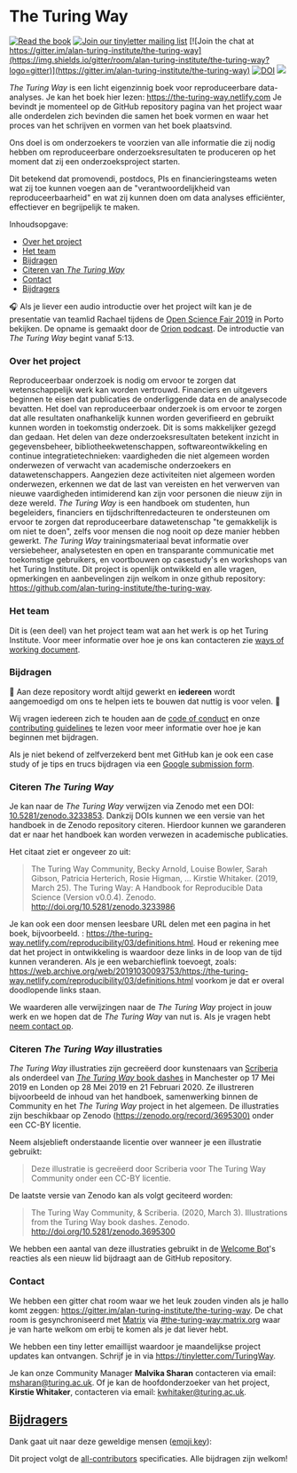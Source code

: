 # The Turing Way

[![Read the book](https://img.shields.io/badge/read-the%20book-blue.svg)](https://the-turing-way.netlify.com)
[![Join our tinyletter mailing list](https://img.shields.io/badge/receive-our%20newsletter%20❤%EF%B8%8F-blueviolet.svg)](https://tinyletter.com/TuringWay)
[![Join the chat at https://gitter.im/alan-turing-institute/the-turing-way](https://img.shields.io/gitter/room/alan-turing-institute/the-turing-way?logo=gitter)](https://gitter.im/alan-turing-institute/the-turing-way)
[![DOI](https://zenodo.org/badge/DOI/10.5281/zenodo.3233853.svg)](https://doi.org/10.5281/zenodo.3233853)
[![](https://img.shields.io/static/v1?label=TuringWay&message=I%20want%20to%20contribute!&color=yellow&logo=data%3Aimage%2Fpng%3Bbase64%2CiVBORw0KGgoAAAANSUhEUgAAABAAAAAQCAYAAAAf8%2F9hAAACYklEQVQ4jXXTy09TQRTH8f5VPhI1xoVxYURNAFcmRleaGDdGXQlKAYkLUARNfICoScGKpTyE3t5bkKD2AUQepUXB0gcgLTalD9rema8LKRVrT3I2k%2Fl95kwyY6BMfQiFqHaoVDlUBoJBZJl9hn8XRsIhqh0abd55tnWdrBA8WfBSpakMhUqhXUCJhKl2aLR65%2FEtLeGc%2BYoy5aHf46bX7cThctK%2BAw2HQkVAW41wzqHRMjNNRteR%2BQzGjg5udZtQ47FiO50gdLZ1nVbvPNUOFSUSxnB4sJ%2F0TjCTTjHk%2BoJl%2BRtqPEaL6zMH79Rw0dyDVVURqRgyn0EkN8jkshwZGsBQodgQyQ2kyDPsce859drjdqLRKE0D%2FZhHR5F6DpHc2B3%2FjF3BcFqxARIpBXXmt9ii67vAYDhIr8fNx0UfE3OzzC0sIHIpxNYqSPEHqFBsiFQMkU3h8vs5%2FvABTeNje6BCj%2FxcwzLlIZHYROq5v4EoIr2JyCbJ57Kobjd3u7o41v4I68pyCfTGrhSvUKHYAJD5bcTWGjKbJJdO4A8E6JyexP4rWgK8Vkb2AjK7hcxnmZybxfF9kff%2BhZJQofvXwhg7O4vAfU2l79ME79xOrjY3c9ZYVzZs8nvZf6%2BRQCRCTgiODg1iCK6vc6WtjZM1tzlRW8sNa99%2Fx64fH%2BNAQz0un49nfh%2BVmspAcKX4lKWUbMbjXOg2cf3Vy%2BLIoRWqekxc7nhB6%2FQ0lZqKJRBAyjKfKZFIcKixgVPPn3LTamFfUyPne7qp1Oz0Bn4g5d7vVAIUamJ2FqPZzCW7gvlHabBQvwE2XnlAiFRrOwAAAABJRU5ErkJggg%3D%3D)](https://github.com/alan-turing-institute/the-turing-way/blob/master/CONTRIBUTING.md)

_The Turing Way_ is een licht eigenzinnig boek voor reproduceerbare data-analyses.
Je kan het boek hier lezen: <https://the-turing-way.netlify.com>
Je bevindt je momenteel op de GitHub repository pagina van het project waar alle onderdelen zich bevinden die samen het boek vormen en waar het proces van het schrijven en vormen van het boek plaatsvind.

Ons doel is om onderzoekers te voorzien van alle informatie die zij nodig hebben om reproduceerbare onderzoeksresultaten te produceren op het moment dat zij een onderzoeksproject starten.

Dit betekend dat promovendi, postdocs, PIs en financieringsteams weten wat zij toe kunnen voegen aan de "verantwoordelijkheid van reproduceerbaarheid" en wat zij kunnen doen om data analyses efficiënter, effectiever en begrijpelijk te maken.

Inhoudsopgave:

- [Over het project](#about-the-project)
- [Het team](#the-team)
- [Bijdragen](#contributing)
- [Citeren van _The Turing Way_](#citing-the-turing-way)
- [Contact](#get-in-touch)
- [Bijdragers](#contributors)

🎧 Als je liever een audio introductie over het project wilt kan je de presentatie van teamlid Rachael tijdens de [Open Science Fair 2019](https://www.opensciencefair.eu/) in Porto bekijken.
De opname is gemaakt door de [Orion podcast](https://orionopenscience.podbean.com/e/the-fair-is-in-town-figshare-the-turing-way-and-open-science-quest-at-the-osfair2019/).
De introductie van _The Turing Way_ begint vanaf 5:13.

### Over het  project

Reproduceerbaar onderzoek is nodig om ervoor te zorgen dat wetenschappelijk werk kan worden vertrouwd.
Financiers en uitgevers beginnen te eisen dat publicaties de onderliggende data en de analysecode bevatten.
Het doel van reproduceerbaar onderzoek is om ervoor te zorgen dat alle resultaten onafhankelijk kunnen worden geverifieerd en gebruikt kunnen worden in toekomstig onderzoek.
Dit is soms makkelijker gezegd dan gedaan.
Het delen van deze onderzoeksresultaten betekent inzicht in gegevensbeheer, bibliotheekwetenschappen, softwareontwikkeling en continue integratietechnieken: vaardigheden die niet algemeen worden onderwezen of verwacht van academische onderzoekers en datawetenschappers. Aangezien deze activiteiten niet algemeen worden onderwezen, erkennen we dat de last van vereisten en het verwerven van nieuwe vaardigheden intimiderend kan zijn voor personen die nieuw zijn in deze wereld.
*The Turing Way* is een handboek om studenten, hun begeleiders, financiers en tijdschriftenredacteuren te ondersteunen om ervoor te zorgen dat reproduceerbare datawetenschap "te gemakkelijk is om niet te doen", zelfs voor mensen die nog nooit op deze manier hebben gewerkt.
*The Turing Way* trainingsmateriaal bevat informatie over versiebeheer, analysetesten en open en transparante communicatie met toekomstige gebruikers, en voortbouwen op casestudy's en workshops van het Turing Institute.
Dit project is openlijk ontwikkeld en alle vragen, opmerkingen en aanbevelingen zijn welkom in onze github repository: <https://github.com/alan-turing-institute/the-turing-way>.

### Het team

Dit is (een deel) van het project team wat aan het werk is op het Turing Institute.
Voor meer informatie over hoe je ons kan contacteren zie [ways of working document](ways_of_working.md).

<!---![Team photo](book/website/figures/TuringWayTeam.jpg)--->

### Bijdragen

:construction: Aan deze repository wordt altijd gewerkt en **iedereen** wordt aangemoedigd om ons te helpen iets te bouwen dat nuttig is voor velen. :construction:

Wij vragen iedereen zich te houden aan de [code of conduct](CODE_OF_CONDUCT.md) en onze [contributing guidelines](CONTRIBUTING.md) te lezen voor meer informatie over hoe je kan beginnen met bijdragen.

Als je niet bekend of zelfverzekerd bent met GitHub kan je ook een case study of je tips en trucs bijdragen via een [Google submission form](https://goo.gl/forms/akFqZEIy2kxAjfZW2).

### Citeren _The Turing Way_

Je kan naar de _The Turing Way_ verwijzen via Zenodo met een DOI: [10.5281/zenodo.3233853](https://doi.org/10.5281/zenodo.3233853).
Dankzij DOIs kunnen we een versie van het handboek in de Zenodo repository citeren.
Hierdoor kunnen we garanderen dat er naar het handboek kan worden verwezen in academische publicaties.

Het citaat ziet er ongeveer zo uit:

> The Turing Way Community, Becky Arnold, Louise Bowler, Sarah Gibson, Patricia Herterich, Rosie Higman, … Kirstie Whitaker. (2019, March 25). The Turing Way: A Handbook for Reproducible Data Science (Version v0.0.4). Zenodo. <http://doi.org/10.5281/zenodo.3233986>

Je kan ook een door mensen leesbare URL delen met een pagina in het boek, bijvoorbeeld. : <https://the-turing-way.netlify.com/reproducibility/03/definitions.html>.
Houd er rekening mee dat het project in ontwikkeling is waardoor deze links in de loop van de tijd kunnen veranderen.
Als je een webarchieflink toevoegt, zoals: <https://web.archive.org/web/20191030093753/https://the-turing-way.netlify.com/reproducibility/03/definitions.html> voorkom je dat er overal doodlopende links staan.

We waarderen alle verwijzingen naar de _The Turing Way_ project in jouw werk en we hopen dat de _The Turing Way_ van nut is.
Als je vragen hebt [neem contact op](#get-in-touch).

### Citeren _The Turing Way_ illustraties

_The Turing Way_ illustraties zijn gecreëerd door kunstenaars van [Scriberia](https://www.scriberia.co.uk/) als onderdeel van [_The Turing Way_ book dashes](https://github.com/alan-turing-institute/the-turing-way/tree/master/workshops/book-dash) in Manchester op 17 Mei 2019 en Londen op 28 Mei 2019 en 21 Februari 2020.
Ze illustreren bijvoorbeeld de inhoud van het handboek, samenwerking binnen de Community en het _The Turing Way_ project in het algemeen.
De illustraties zijn beschikbaar op Zenodo ([https://zenodo.org/record/3695300)](https://zenodo.org/record/3695300) onder een CC-BY licentie.

Neem alsjeblieft onderstaande licentie over wanneer je een illustratie gebruikt:
> Deze illustratie is gecreëerd door Scriberia voor The Turing Way Community onder een CC-BY licentie.

De laatste versie van Zenodo kan als volgt geciteerd worden:
> The Turing Way Community, & Scriberia. (2020, March 3). Illustrations from the Turing Way book dashes. Zenodo. http://doi.org/10.5281/zenodo.3695300

We hebben een aantal van deze illustraties gebruikt in de [Welcome Bot](https://github.com/apps/welcome)'s reacties als een nieuw lid bijdraagt aan de GitHub repository.

### Contact

We hebben een gitter chat room waar we het leuk zouden vinden als je hallo komt zeggen: <https://gitter.im/alan-turing-institute/the-turing-way>.
De chat room is gesynchroniseerd met [Matrix](https://matrix.org) via [#the-turing-way:matrix.org](https://riot.im/app/#/room/#the-turing-way:matrix.org) waar je van harte welkom om erbij te komen als je dat liever hebt.

We hebben een tiny letter emaillijst waardoor je maandelijkse project updates kan ontvangen.
Schrijf je in via <https://tinyletter.com/TuringWay>.

Je kan onze Community Manager **Malvika Sharan** contacteren via email: [msharan@turing.ac.uk](mailto:msharan@turing.ac.uk).
Of je kan de hoofdonderzoeker van het project, **Kirstie Whitaker**, contacteren via email: [kwhitaker@turing.ac.uk](mailto:kwhitaker@turing.ac.uk).

## [Bijdragers](https://github.com/alan-turing-institute/the-turing-way#contributors)

Dank gaat uit naar deze geweldige mensen ([emoji key](https://allcontributors.org/docs/en/emoji-key)):

Dit project volgt de [all-contributors](https://github.com/all-contributors/all-contributors) specificaties.
Alle bijdragen zijn welkom!
